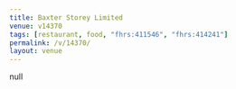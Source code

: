 ```yaml
---
title: Baxter Storey Limited
venue: v14370
tags: [restaurant, food, "fhrs:411546", "fhrs:414241"]
permalink: /v/14370/
layout: venue
---
```

null